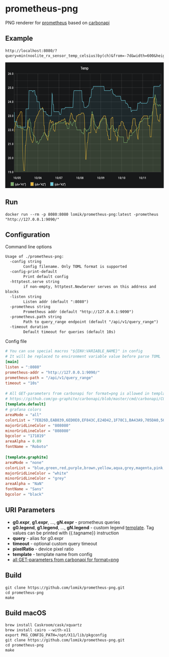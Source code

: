 # prometheus-png

PNG renderer for [prometheus](https://github.com/prometheus/prometheus) based on [carbonapi](https://github.com/go-graphite/carbonapi)


## Example
```
http://localhost:8080/?query=min(noolite_rx_sensor_temp_celsius)by(ch)&from=-7d&width=600&height=400&title=Temp
```
<img src="graph3.png" width="600" height="400">

## Run
```
docker run --rm -p 8080:8080 lomik/prometheus-png:latest -prometheus "http://127.0.0.1:9090/"
```

## Configuration
Command line options
```
Usage of ./prometheus-png:
  -config string
    	Config filename. Only TOML format is supported
  -config-print-default
    	Print default config
  -httptest.serve string
    	if non-empty, httptest.NewServer serves on this address and blocks
  -listen string
    	Listen addr (default ":8080")
  -prometheus string
    	Prometheus addr (default "http://127.0.0.1:9090")
  -prometheus.path string
    	Path to query_range endpoint (default "/api/v1/query_range")
  -timeout duration
    	Default timeout for queries (default 10s)
```
Config file
```toml
# You can use special macros "${ENV:VARIABLE_NAME}" in config
# It will be replaced to environment variable value before parse TOML
[main]
listen = ":8080"
prometheus-addr = "http://127.0.0.1:9090/"
prometheus-path = "/api/v1/query_range"
timeout = "10s"

# All GET-parameters from carbonapi for format=png is allowed in templates
# https://github.com/go-graphite/carbonapi/blob/master/cmd/carbonapi/COMPATIBILITY.md#render
[template.default]
# grafana colors
areaMode = "all"
colorList = "7EB26D,EAB839,6ED0E0,EF843C,E24D42,1F78C1,BA43A9,705DA0,508642,CCA300,447EBC,C15C17,890F02,0A437C,6D1F62,584477,B7DBAB,F4D598,70DBED,F9BA8F,F29191,82B5D8,E5A8E2,AEA2E0,629E51,E5AC0E,64B0C8,E0752D,BF1B00,0A50A1,962D82,614D93,9AC48A,F2C96D,65C5DB,F9934E,EA6460,5195CE,D683CE,806EB7,3F6833,967302,2F575E,99440A,58140C,052B51,511749,3F2B5B,E0F9D7,FCEACA,CFFAFF,F9E2D2,FCE2DE,BADFF4,F9D9F9,DEDAF7"
majorGridLineColor = "808080"
minorGridLineColor = "808080"
bgcolor = "171819"
areaAlpha = 0.09
fontName = "Roboto"

[template.graphite]
areaMode = "none"
colorList = "blue,green,red,purple,brown,yellow,aqua,grey,magenta,pink,gold,rose"
majorGridLineColor = "white"
minorGridLineColor = "grey"
areaAlpha = "NaN"
fontName = "Sans"
bgcolor = "black"
```

## URI Parameters
* **g0.expr**, **g1.expr**, ..., **gN.expr** - prometheus queries
* **g0.legend**, **g1.legend**, ..., **gN.legend** - custom legend [template](https://golang.org/pkg/text/template/). Tag values can be printed with {{.tagname}} instruction
* **query** - alias for g0.expr
* **timeout** - optional custom query timeout
* **pixelRatio** - device pixel ratio
* **template** - template name from config
* [all GET-parameters from carbonapi for format=png](https://github.com/go-graphite/carbonapi/blob/master/cmd/carbonapi/COMPATIBILITY.md#render)

## Build
```
git clone https://github.com/lomik/prometheus-png.git
cd prometheus-png
make
```

## Build macOS
```
brew install Caskroom/cask/xquartz
brew install cairo --with-x11
export PKG_CONFIG_PATH=/opt/X11/lib/pkgconfig
git clone https://github.com/lomik/prometheus-png.git
cd prometheus-png
make
```
